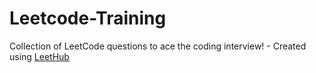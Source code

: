 # Leetcode-Training
Collection of LeetCode questions to ace the coding interview! - Created using [LeetHub](https://github.com/QasimWani/LeetHub)
